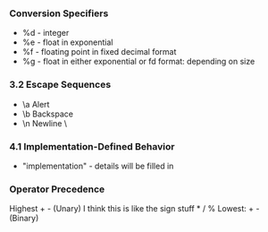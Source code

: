 ### Conversion Specifiers
- %d - integer
- %e - float in exponential
- %f - floating point in fixed decimal format
- %g - float in either exponential or fd format: depending on size

### 3.2 Escape Sequences
- \a Alert
- \b Backspace
- \n Newline
\

### 4.1 Implementation-Defined Behavior
- "implementation" - details will be filled in

### Operator Precedence
Highest + - (Unary) I think this is like the sign stuff
        * / %
Lowest: + - (Binary)
